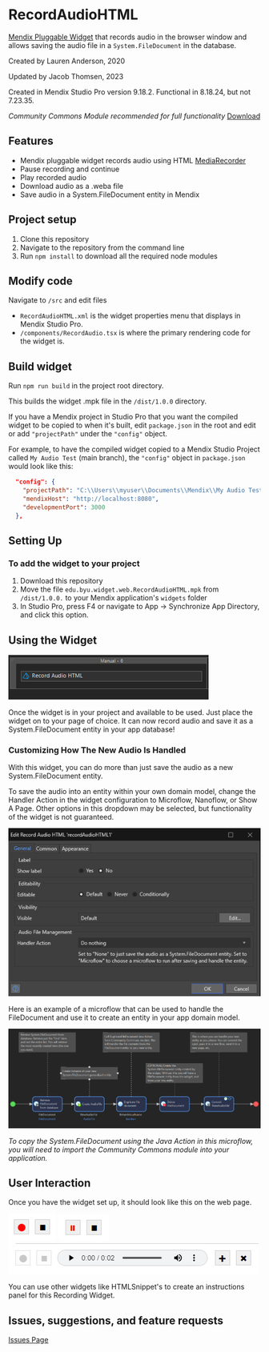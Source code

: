 # RecordAudioHTML
[Mendix Pluggable Widget](https://docs.mendix.com/howto/extensibility/pluggable-widgets/) 
that records audio in the browser window and allows saving the audio file in a 
`System.FileDocument` in the database.

Created by Lauren Anderson, 2020

Updated by Jacob Thomsen, 2023

Created in Mendix Studio Pro version 9.18.2.
Functional in 8.18.24, but not 7.23.35.

*Community Commons Module recommended for full functionality* [Download](https://marketplace.mendix.com/link/component/170)

## Features
- Mendix pluggable widget records audio using HTML 
[MediaRecorder](https://developer.mozilla.org/en-US/docs/Web/API/MediaRecorder) 
- Pause recording and continue
- Play recorded audio
- Download audio as a .weba file 
- Save audio in a System.FileDocument entity in Mendix

## Project setup 
1. Clone this repository
2. Navigate to the repository from the command line
3. Run `npm install` to download all the required node modules

## Modify code
Navigate to `/src` and edit files
 - `RecordAudioHTML.xml` is the widget properties menu that displays in Mendix Studio Pro.
 - `/components/RecordAudio.tsx` is where the primary rendering code for the widget is.

## Build widget
Run `npm run build` in the project root directory.

This builds the widget .mpk file in the `/dist/1.0.0` directory.

If you have a Mendix project in Studio Pro that you want the compiled widget to be copied to 
when it's built, edit `package.json` in the root and edit or add `"projectPath"` under the 
`"config"` object.

For example, to have the compiled widget copied to a Mendix Studio Project called 
`My Audio Test` (main branch), the `"config"` object in `package.json` would look like this:
 
```json
  "config": {
    "projectPath": "C:\\Users\\myuser\\Documents\\Mendix\\My Audio Test-main",
    "mendixHost": "http://localhost:8080",
    "developmentPort": 3000
  },

``` 

## Setting Up
### To add the widget to your project
1. Download this repository
2. Move the file `edu.byu.widget.web.RecordAudioHTML.mpk` from `/dist/1.0.0.` to your 
Mendix application's `widgets` folder
3. In Studio Pro, press F4 or navigate to App -> Synchronize App Directory, and click this option.

## Using the Widget
![image_1.png](readme_images/image_1.png)

Once the widget is in your project and available to be used. Just place the widget on to your page of choice. 
It can now record audio and save it as a System.FileDocument entity in your app database!

### Customizing How The New Audio Is Handled

With this widget, you can do more than just save the audio as a new System.FileDocument entity.

To save the audio into an entity within your own domain model, change the Handler Action in the widget configuration
to Microflow, Nanoflow, or Show A Page. Other options in this dropdown may be selected, but functionality of the widget
is not guaranteed.

![img_2.png](readme_images/img_2.png)

Here is an example of a microflow that can be used to handle the FileDocument and use it to create an entity in your
app domain model.

![HandlerFlow1.png](readme_images/HandlerFlow1.png)

*To copy the System.FileDocument using the Java Action in this microflow, you will need to import the Community Commons
module into your application.* 

## User Interaction
Once you have the widget set up, it should look like this on the web page.

![img_5.png](readme_images/img_5.png)
![img_6.png](readme_images/img_6.PNG)
![img_7.png](readme_images/img_7.PNG)

You can use other widgets like HTMLSnippet's to create an instructions panel for this Recording Widget.

## Issues, suggestions, and feature requests
[Issues Page](https://github.com/laurenra7/RecordAudioHTML/issues)
